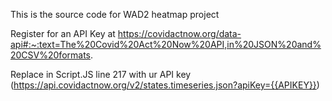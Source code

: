 
This is the source code for WAD2 heatmap project

Register for an API Key at 
https://covidactnow.org/data-api#:~:text=The%20Covid%20Act%20Now%20API,in%20JSON%20and%20CSV%20formats.

Replace in Script.JS line 217 with ur API key (https://api.covidactnow.org/v2/states.timeseries.json?apiKey={{APIKEY}})

